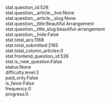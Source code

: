 stat.question_id:526  
stat.question__article__live:None  
stat.question__article__slug:None  
stat.question__title:Beautiful Arrangement  
stat.question__title_slug:beautiful-arrangement  
stat.question__hide:False  
stat.total_acs:1168  
stat.total_submitted:2165  
stat.total_column_articles:0  
stat.frontend_question_id:526  
stat.is_new_question:False  
status:None  
difficulty.level:2  
paid_only:False  
is_favor:False  
frequency:0  
progress:0  
